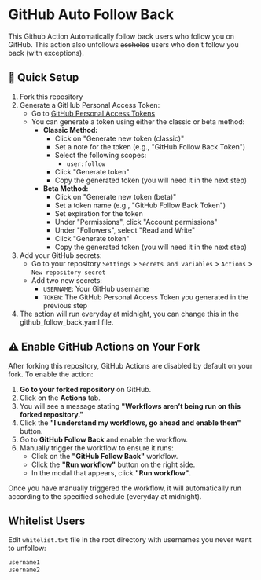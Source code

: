 # GitHub Auto Follow Back

This Github Action Automatically follow back users who follow you on GitHub. This action also unfollows ~~assholes~~ users who don't follow you back (with exceptions).



## 🚀 Quick Setup
1. Fork this repository
2. Generate a GitHub Personal Access Token:
   - Go to [GitHub Personal Access Tokens](https://github.com/settings/tokens)
   - You can generate a token using either the classic or beta method:
     - **Classic Method:**
       - Click on "Generate new token (classic)"
       - Set a note for the token (e.g., "GitHub Follow Back Token")
       - Select the following scopes:
         - `user:follow`
       - Click "Generate token"
       - Copy the generated token (you will need it in the next step)
     - **Beta Method:**
       - Click on "Generate new token (beta)"
       - Set a token name (e.g., "GitHub Follow Back Token")
       - Set expiration for the token
       - Under "Permissions", click "Account permissions"
       - Under "Followers", select "Read and Write"
       - Click "Generate token"
       - Copy the generated token (you will need it in the next step)
3. Add your GitHub secrets:
   - Go to your repository `Settings` > `Secrets and variables` > `Actions` > `New repository secret`
   - Add two new secrets:
     - `USERNAME`: Your GitHub username
     - `TOKEN`: The GitHub Personal Access Token you generated in the previous step
4. The action will run everyday at midnight, you can change this in the github_follow_back.yaml file.

## ⚠️ Enable GitHub Actions on Your Fork

After forking this repository, GitHub Actions are disabled by default on your fork. To enable the action:

1. **Go to your forked repository** on GitHub.
2. Click on the **Actions** tab.
3. You will see a message stating **"Workflows aren’t being run on this forked repository."**
4. Click the **"I understand my workflows, go ahead and enable them"** button.
5. Go to **GitHub Follow Back** and enable the workflow.
6. Manually trigger the workflow to ensure it runs:
   - Click on the **"GitHub Follow Back"** workflow.
   - Click the **"Run workflow"** button on the right side.
   - In the modal that appears, click **"Run workflow"**.
   
Once you have manually triggered the workflow, it will automatically run according to the specified schedule (everyday at midnight).


## Whitelist Users
Edit `whitelist.txt` file in the root directory with usernames you never want to unfollow:
```txt
username1
username2